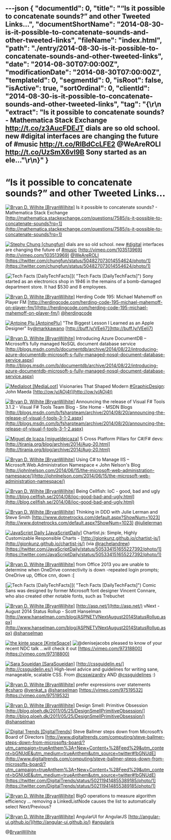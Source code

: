 ---json
{
  "documentId": 0,
  "title": "“Is it possible to concatenate sounds?” and other Tweeted Links…",
  "documentShortName": "2014-08-30-is-it-possible-to-concatenate-sounds-and-other-tweeted-links",
  "fileName": "index.html",
  "path": "./entry/2014-08-30-is-it-possible-to-concatenate-sounds-and-other-tweeted-links",
  "date": "2014-08-30T07:00:00Z",
  "modificationDate": "2014-08-30T07:00:00Z",
  "templateId": 0,
  "segmentId": 0,
  "isRoot": false,
  "isActive": true,
  "sortOrdinal": 0,
  "clientId": "2014-08-30-is-it-possible-to-concatenate-sounds-and-other-tweeted-links",
  "tag": "{\r\n  \"extract\": \"Is it possible to concatenate sounds? - Mathematica Stack Exchange <http://t.co/z3AucFDEJT>  dials are so old school. new #digital interfaces are changing the future of #music <http://t.co/RlBdCcLFE2> @WeAreROLI <http://t.co/UzSmX6vl9B>  Sony started as an ele...\"\r\n}"
}
---

# “Is it possible to concatenate sounds?” and other Tweeted Links…

[<img alt="Bryan D. Wilhite [BryanWilhite]" src="https://songhay.blob.core.windows.net/shared-social-twitter/BryanWilhite.jpeg">](http://songhayblog.azurewebsites.net/ "Bryan D. Wilhite [BryanWilhite]") <span>Is it possible to concatenate sounds? - Mathematica Stack Exchange [http://mathematica.stackexchange.com/questions/7585/is-it-possible-to-concatenate-sounds?rq=1](http://mathematica.stackexchange.com/questions/7585/is-it-possible-to-concatenate-sounds?rq=1)</span>

[<img alt="Stephy Chung [chungfun]" src="https://songhay.blob.core.windows.net/shared-social-twitter/chungfun.png">](http://www.stephychung.com/ "Stephy Chung [chungfun]") <span>dials are so old school. new [#digital](http://search.twitter.com/search?q=%23digital) interfaces are changing the future of [#music](http://search.twitter.com/search?q=%23music) [http://vimeo.com/103513969](http://vimeo.com/103513969) [@WeAreROLI](http://twitter.com/WeAreROLI) [https://twitter.com/chungfun/status/504827073014554624/photo/1](https://twitter.com/chungfun/status/504827073014554624/photo/1)</span>

[<img alt="Tech Facts [DailyTechFacts]" src="https://songhay.blob.core.windows.net/shared-social-twitter/DailyTechFacts.jpeg">]( "Tech Facts [DailyTechFacts]") <span>Sony started as an electronics shop in 1946 in the remains of a bomb-damaged department store. It had $530 and 8 employees.</span>

[<img alt="Bryan D. Wilhite [BryanWilhite]" src="https://songhay.blob.core.windows.net/shared-social-twitter/BryanWilhite.jpeg">](http://songhayblog.azurewebsites.net/ "Bryan D. Wilhite [BryanWilhite]") <span>Herding Code 195: Michael Mahemoff on Player FM [http://herdingcode.com/herding-code-195-michael-mahemoff-on-player-fm/](http://herdingcode.com/herding-code-195-michael-mahemoff-on-player-fm/) [@herdingcode](http://twitter.com/herdingcode)</span>

[<img alt="Antoine Plu [AntoinePlu]" src="https://songhay.blob.core.windows.net/shared-social-twitter/AntoinePlu.jpeg">](http://www.linkedin.com/in/AntoinePlu "Antoine Plu [AntoinePlu]") <span>"The Biggest Lesson I Learned as an Apple Designer" by[@markkawano](http://twitter.com/markkawano) [http://buff.ly/VEeIi7](http://buff.ly/VEeIi7)</span>

[<img alt="Bryan D. Wilhite [BryanWilhite]" src="https://songhay.blob.core.windows.net/shared-social-twitter/BryanWilhite.jpeg">](http://songhayblog.azurewebsites.net/ "Bryan D. Wilhite [BryanWilhite]") <span>Introducing Azure DocumentDB – Microsoft’s fully managed NoSQL document database service [http://blogs.msdn.com/b/documentdb/archive/2014/08/22/introducing-azure-documentdb-microsoft-s-fully-managed-nosql-document-database-service.aspx](http://blogs.msdn.com/b/documentdb/archive/2014/08/22/introducing-azure-documentdb-microsoft-s-fully-managed-nosql-document-database-service.aspx)</span>

[<img alt="Medialoot [MediaLoot]" src="https://songhay.blob.core.windows.net/shared-social-twitter/MediaLoot.png">](http://medialoot.com/ "Medialoot [MediaLoot]") <span>Visionaries That Shaped Modern [#GraphicDesign](http://search.twitter.com/search?q=%23GraphicDesign): John Maeda [http://ow.ly/AOj4t](http://ow.ly/AOj4t)</span>

[<img alt="Bryan D. Wilhite [BryanWilhite]" src="https://songhay.blob.core.windows.net/shared-social-twitter/BryanWilhite.jpeg">](http://songhayblog.azurewebsites.net/ "Bryan D. Wilhite [BryanWilhite]") <span>Announcing the release of Visual F# Tools 3.1.2 - Visual F# Tools Team Blog - Site Home - MSDN Blogs [http://blogs.msdn.com/b/fsharpteam/archive/2014/08/20/announcing-the-release-of-visual-f-tools-3-1-2.aspx](http://blogs.msdn.com/b/fsharpteam/archive/2014/08/20/announcing-the-release-of-visual-f-tools-3-1-2.aspx)</span>

[<img alt="Miguel de Icaza [migueldeicaza]" src="https://songhay.blob.core.windows.net/shared-social-twitter/migueldeicaza.png">](http://tirania.org/blog "Miguel de Icaza [migueldeicaza]") <span>5 Cross Platform Pillars for C#/F# devs: [http://tirania.org/blog/archive/2014/Aug-20.html](http://tirania.org/blog/archive/2014/Aug-20.html)</span>

[<img alt="Bryan D. Wilhite [BryanWilhite]" src="https://songhay.blob.core.windows.net/shared-social-twitter/BryanWilhite.jpeg">](http://songhayblog.azurewebsites.net/ "Bryan D. Wilhite [BryanWilhite]") <span>Using C# to Manage IIS – Microsoft.Web.Administration Namespace « John Nelson's Blog [http://johnlnelson.com/2014/06/15/the-microsoft-web-administration-namespace/](http://johnlnelson.com/2014/06/15/the-microsoft-web-administration-namespace/)</span>

[<img alt="Bryan D. Wilhite [BryanWilhite]" src="https://songhay.blob.core.windows.net/shared-social-twitter/BryanWilhite.jpeg">](http://songhayblog.azurewebsites.net/ "Bryan D. Wilhite [BryanWilhite]") <span>Being Cellfish: IoC - good, bad and ugly [http://blog.cellfish.se/2014/08/ioc-good-bad-and-ugly.html](http://blog.cellfish.se/2014/08/ioc-good-bad-and-ugly.html)</span>

[<img alt="Bryan D. Wilhite [BryanWilhite]" src="https://songhay.blob.core.windows.net/shared-social-twitter/BryanWilhite.jpeg">](http://songhayblog.azurewebsites.net/ "Bryan D. Wilhite [BryanWilhite]") <span>Thinking in DDD with Julie Lerman and Steve Smith [http://www.dotnetrocks.com/default.aspx?ShowNum=1023](http://www.dotnetrocks.com/default.aspx?ShowNum=1023) [@julielerman](http://twitter.com/julielerman)</span>

[<img alt="JavaScript Daily [JavaScriptDaily]" src="https://songhay.blob.core.windows.net/shared-social-twitter/JavaScriptDaily.png">](http://javascriptweekly.com/ "JavaScript Daily [JavaScriptDaily]") <span>Chartist.js: Simple, Highly Customizable Responsible Charts - [http://gionkunz.github.io/chartist-js/](http://gionkunz.github.io/chartist-js/) (via [@rachelandrew](http://twitter.com/rachelandrew)) [https://twitter.com/JavaScriptDaily/status/505334151655227392/photo/1](https://twitter.com/JavaScriptDaily/status/505334151655227392/photo/1)</span>

[<img alt="Bryan D. Wilhite [BryanWilhite]" src="https://songhay.blob.core.windows.net/shared-social-twitter/BryanWilhite.jpeg">](http://songhayblog.azurewebsites.net/ "Bryan D. Wilhite [BryanWilhite]") <span>from Office 2013 you are unable to determine when OneDrive connectivity is down -repeated login prompts; OneDrive up, Office cnn, down :[</span>

[<img alt="Tech Facts [DailyTechFacts]" src="https://songhay.blob.core.windows.net/shared-social-twitter/DailyTechFacts.jpeg">]( "Tech Facts [DailyTechFacts]") <span>Comic Sans was designed by former Microsoft font designer Vincent Connare, who also created other notable fonts, such as Trebuchet</span>

[<img alt="Bryan D. Wilhite [BryanWilhite]" src="https://songhay.blob.core.windows.net/shared-social-twitter/BryanWilhite.jpeg">](http://songhayblog.azurewebsites.net/ "Bryan D. Wilhite [BryanWilhite]") <span>[http://asp.net/](http://asp.net/) vNext - August 2014 Status Rollup - Scott Hanselman [http://www.hanselman.com/blog/ASPNETVNextAugust2014StatusRollup.aspx](http://www.hanselman.com/blog/ASPNETVNextAugust2014StatusRollup.aspx) [@shanselman](http://twitter.com/shanselman)</span>

[<img alt="the kinte space [KinteSpace]" src="https://songhay.blob.core.windows.net/shared-social-twitter/KinteSpace.png">](http://kintespace.com/ "the kinte space [KinteSpace]") <span>![@denisejacobs](http://twitter.com/denisejacobs) pleased to know of your recent NDC talk ...will check it out [https://vimeo.com/97318800](https://vimeo.com/97318800)</span>

[<img alt="Sara Soueidan [SaraSoueidan]" src="https://songhay.blob.core.windows.net/shared-social-twitter/SaraSoueidan.png">](http://sarasoueidan.com/ "Sara Soueidan [SaraSoueidan]") <span>[http://cssguidelin.es/](http://cssguidelin.es/) High-level advice and guidelines for writing sane, manageable, scalable CSS. From [@csswizardry](http://twitter.com/csswizardry) AND [@cssguidelines](http://twitter.com/cssguidelines) :)</span>

[<img alt="Bryan D. Wilhite [BryanWilhite]" src="https://songhay.blob.core.windows.net/shared-social-twitter/BryanWilhite.jpeg">](http://songhayblog.azurewebsites.net/ "Bryan D. Wilhite [BryanWilhite]") <span>prefer expressions over statements [#csharp](http://search.twitter.com/search?q=%23csharp) [@venkat_s](http://twitter.com/venkat_s) [@shanselman](http://twitter.com/shanselman) [https://vimeo.com/97519532](https://vimeo.com/97519532)</span>

[<img alt="Bryan D. Wilhite [BryanWilhite]" src="https://songhay.blob.core.windows.net/shared-social-twitter/BryanWilhite.jpeg">](http://songhayblog.azurewebsites.net/ "Bryan D. Wilhite [BryanWilhite]") <span>Design Smell: Primitive Obsession [http://blog.ploeh.dk/2011/05/25/DesignSmellPrimitiveObsession/](http://blog.ploeh.dk/2011/05/25/DesignSmellPrimitiveObsession/) [@shanselman](http://twitter.com/shanselman)</span>

[<img alt="Digital Trends [DigitalTrends]" src="https://songhay.blob.core.windows.net/shared-social-twitter/DigitalTrends.jpeg">](http://www.digitaltrends.com/ "Digital Trends [DigitalTrends]") <span>Steve Ballmer steps down from Microsoft’s Board of Directors [http://www.digitaltrends.com/computing/steve-ballmer-steps-down-from-microsofts-board/?utm_campaign=trueAnthem%3A+New+Content+%28Feed%29&utm_content=bGNUdE&utm_medium=trueAnthem&utm_source=twitter#!bGNUdE](http://www.digitaltrends.com/computing/steve-ballmer-steps-down-from-microsofts-board/?utm_campaign=trueAnthem%3A+New+Content+%28Feed%29&utm_content=bGNUdE&utm_medium=trueAnthem&utm_source=twitter#!bGNUdE) [https://twitter.com/DigitalTrends/status/502119414855389185/photo/1](https://twitter.com/DigitalTrends/status/502119414855389185/photo/1)</span>

[<img alt="Bryan D. Wilhite [BryanWilhite]" src="https://songhay.blob.core.windows.net/shared-social-twitter/BryanWilhite.jpeg">](http://songhayblog.azurewebsites.net/ "Bryan D. Wilhite [BryanWilhite]") <span>BigO operations to measure algorithm efficiency ... removing a LinkedListNode causes the list to automatically select Next/Previous?</span>

[<img alt="Bryan D. Wilhite [BryanWilhite]" src="https://songhay.blob.core.windows.net/shared-social-twitter/BryanWilhite.jpeg">](http://songhayblog.azurewebsites.net/ "Bryan D. Wilhite [BryanWilhite]") <span>AngularUI for AngularJS [http://angular-ui.github.io/](http://angular-ui.github.io/) [#angularjs](http://search.twitter.com/search?q=%23angularjs)</span>

@[BryanWilhite](https://twitter.com/BryanWilhite)
